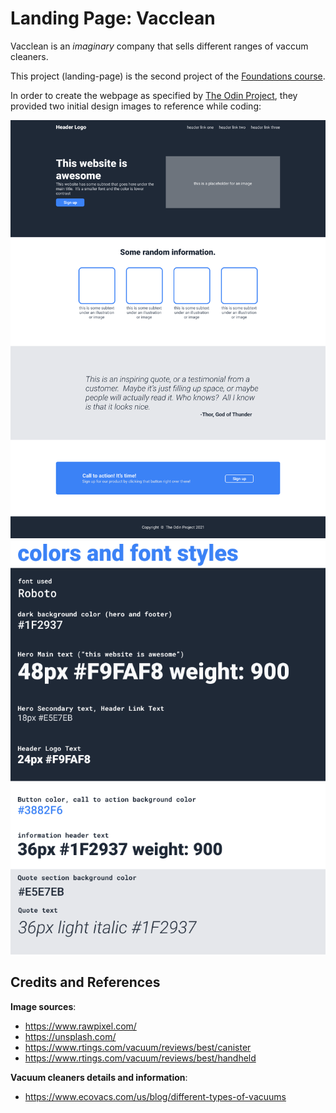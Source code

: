# Landing Page: Vacclean

Vacclean is an *imaginary* company that sells different ranges of vaccum cleaners.

This project (landing-page) is the second project of the [Foundations course](https://www.theodinproject.com/paths/foundations/courses/foundations).

In order to create the webpage as specified by [The Odin Project](https://www.theodinproject.com/), they provided two initial design images to reference while coding:

![Design 1](./images/landing-page-design-1.png)
![Design 2](./images/landing-page-design-2.png)

## Credits and References

**Image sources**:
- https://www.rawpixel.com/
- https://unsplash.com/
- https://www.rtings.com/vacuum/reviews/best/canister
- https://www.rtings.com/vacuum/reviews/best/handheld

**Vacuum cleaners details and information**:
- https://www.ecovacs.com/us/blog/different-types-of-vacuums